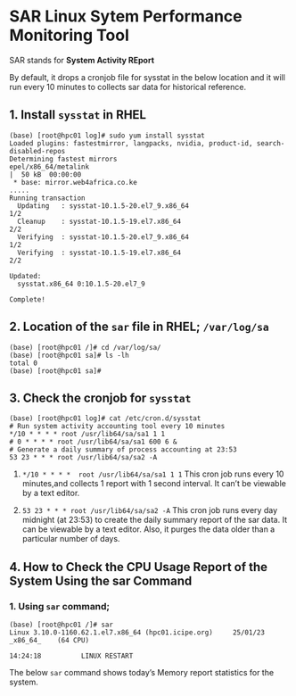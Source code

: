 # SAR Linux Sytem Performance Monitoring Tool

SAR stands for **System Activity REport**

By default, it drops a cronjob file for sysstat in the below location and it will run every 10 minutes to collects sar data for historical reference.


## 1. Install `sysstat` in RHEL

```
(base) [root@hpc01 log]# sudo yum install sysstat
Loaded plugins: fastestmirror, langpacks, nvidia, product-id, search-disabled-repos
Determining fastest mirrors
epel/x86_64/metalink                                                                                            |  50 kB  00:00:00     
 * base: mirror.web4africa.co.ke
.....
Running transaction
  Updating   : sysstat-10.1.5-20.el7_9.x86_64                                                                                      1/2 
  Cleanup    : sysstat-10.1.5-19.el7.x86_64                                                                                        2/2 
  Verifying  : sysstat-10.1.5-20.el7_9.x86_64                                                                                      1/2 
  Verifying  : sysstat-10.1.5-19.el7.x86_64                                                                                        2/2 

Updated:
  sysstat.x86_64 0:10.1.5-20.el7_9                                                                                                     

Complete!

```

## 2. Location of the `sar` file in RHEL; `/var/log/sa`

```
(base) [root@hpc01 /]# cd /var/log/sa/
(base) [root@hpc01 sa]# ls -lh
total 0
(base) [root@hpc01 sa]# 

```
## 3. Check the cronjob for `sysstat`

```
(base) [root@hpc01 log]# cat /etc/cron.d/sysstat
# Run system activity accounting tool every 10 minutes
*/10 * * * * root /usr/lib64/sa/sa1 1 1
# 0 * * * * root /usr/lib64/sa/sa1 600 6 &
# Generate a daily summary of process accounting at 23:53
53 23 * * * root /usr/lib64/sa/sa2 -A

```


1. `*/10 * * * *  root /usr/lib64/sa/sa1 1 1` This cron job runs every 10 minutes,and collects 1 report with 1 second interval. It can’t be viewable by a text editor.

2. `53 23 * * * root /usr/lib64/sa/sa2 -A` This cron job runs every day midnight (at 23:53) to create the daily summary report of the sar data. It can be viewable by a text editor. Also, it purges the data older than a particular number of days.


## 4. How to Check the CPU Usage Report of the System Using the sar Command

### 1. Using `sar` command;

```
(base) [root@hpc01 /]# sar
Linux 3.10.0-1160.62.1.el7.x86_64 (hpc01.icipe.org) 	25/01/23 	_x86_64_	(64 CPU)

14:24:18          LINUX RESTART

```
The below `sar` command shows today’s Memory report statistics for the system.

